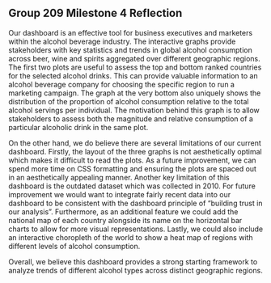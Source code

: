 ## Group 209 Milestone 4 Reflection

Our dashboard is an effective tool for business executives and marketers within the alcohol beverage industry. The interactive graphs provide stakeholders with key statistics and trends in global alcohol consumption across beer, wine and spirits aggregated over different geographic regions. The first two plots are useful to assess the top and bottom ranked countries for the selected alcohol drinks. This can provide valuable information to an alcohol beverage company for choosing the specific region to run a marketing campaign. The graph at the very bottom also uniquely shows the distribution of the proportion of alcohol consumption relative to the total alcohol servings per individual. The motivation behind this graph is to allow stakeholders to assess both the magnitude and relative consumption of a particular alcoholic drink in the same plot.

On the other hand, we do believe there are several limitations of our current dashboard. Firstly, the layout of the three graphs is not aesthetically optimal which makes it difficult to read the plots. As a future improvement, we can spend more time on CSS formatting and ensuring the plots are spaced out in an aesthetically appealing manner. Another key limitation of this dashboard is the outdated dataset which was collected in 2010. For future improvement we would want to integrate fairly recent data into our dashboard to be consistent with the dashboard principle of “building trust in our analysis”. Furthermore, as an additional feature we could add the national map of each country alongside its name on the horizontal bar charts to allow for more visual representations. Lastly, we could also include an interactive choropleth of the world to show a heat map of regions with different levels of alcohol consumption.

Overall, we believe this dashboard provides a strong starting framework to analyze trends of different alcohol types across distinct geographic regions.
